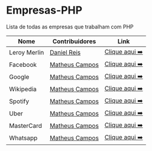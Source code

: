 # Empresas-PHP
Lista de todas as empresas que trabalham com PHP

| Nome | Contribuidores | Link |
| ------ | ------ | ------ |
| Leroy Merlin | [Daniel Reis](https://github.com/DanielHe4rt) | [Clique aqui ➡️](https://www.leroymerlin.com.br/localizacao) |
| Facebook | [Matheus Campos](https://github.com/MatheusFC2) | [Clique aqui ➡️](facebook.com/) |
| Google | [Matheus Campos](https://github.com/MatheusFC2) | [Clique aqui ➡️](google.com/) |
| Wikipedia | [Matheus Campos](https://github.com/MatheusFC2) | [Clique aqui ➡️](https://pt.wikipedia.org/wiki/Wikip%C3%A9dia:P%C3%A1gina_principal) |
| Spotify | [Matheus Campos](https://github.com/MatheusFC2) | [Clique aqui ➡️](https://www.spotify.com/br/) |
| Uber | [Matheus Campos](https://github.com/MatheusFC2) | [Clique aqui ➡️](https://www.uber.com/br/pt-br/) |
| MasterCard | [Matheus Campos](https://github.com/MatheusFC2) | [Clique aqui ➡️](https://www.mastercard.com.br/pt-br.html) |
| Whatsapp | [Matheus Campos](https://github.com/MatheusFC2) | [Clique aqui ➡️](https://web.whatsapp.com/) |
